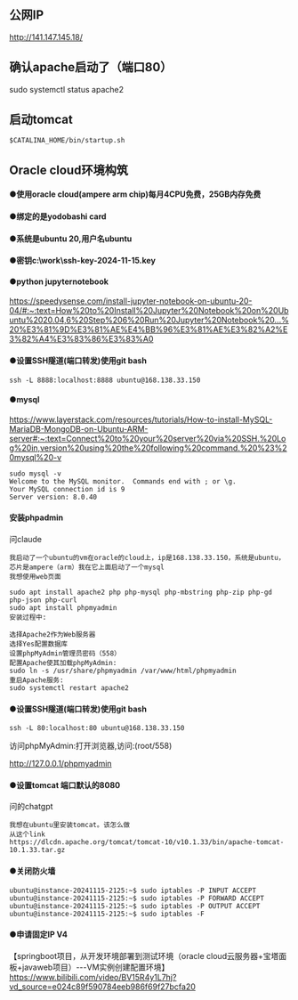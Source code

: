 ## 公网IP
http://141.147.145.18/

## 确认apache启动了（端口80）
sudo systemctl status apache2

## 启动tomcat
`$CATALINA_HOME/bin/startup.sh`

## Oracle cloud环境构筑
#### ●使用oracle cloud(ampere arm chip)每月4CPU免费，25GB内存免费
#### ●绑定的是yodobashi card
#### ●系统是ubuntu 20,用户名ubuntu
#### ●密钥c:\work\ssh-key-2024-11-15.key
#### ●python jupyternotebook 
https://speedysense.com/install-jupyter-notebook-on-ubuntu-20-04/#:~:text=How%20to%20Install%20Jupyter%20Notebook%20on%20Ubuntu%2020.04,6%20Step%206%20Run%20Jupyter%20Notebook%20...%20%E3%81%9D%E3%81%AE%E4%BB%96%E3%81%AE%E3%82%A2%E3%82%A4%E3%83%86%E3%83%A0
#### ●设置SSH隧道(端口转发)使用git bash
`ssh -L 8888:localhost:8888 ubuntu@168.138.33.150`
#### ●mysql
https://www.layerstack.com/resources/tutorials/How-to-install-MySQL-MariaDB-MongoDB-on-Ubuntu-ARM-server#:~:text=Connect%20to%20your%20server%20via%20SSH.%20Log%20in,version%20using%20the%20following%20command.%20%23%20mysql%20-v
```
sudo mysql -v
Welcome to the MySQL monitor.  Commands end with ; or \g.
Your MySQL connection id is 9
Server version: 8.0.40
```
#### 安装phpadmin
问claude
```
我启动了一个ubuntu的vm在oracle的cloud上，ip是168.138.33.150，系统是ubuntu，芯片是ampere（arm）我在它上面启动了一个mysql
我想使用web页面
```
```
sudo apt install apache2 php php-mysql php-mbstring php-zip php-gd php-json php-curl
sudo apt install phpmyadmin
安装过程中:

选择Apache2作为Web服务器
选择Yes配置数据库
设置phpMyAdmin管理员密码（558）
配置Apache使其加载phpMyAdmin:
sudo ln -s /usr/share/phpmyadmin /var/www/html/phpmyadmin
重启Apache服务:
sudo systemctl restart apache2
```


#### ●设置SSH隧道(端口转发)使用git bash
`ssh -L 80:localhost:80 ubuntu@168.138.33.150`

访问phpMyAdmin:打开浏览器,访问:(root/558)

http://127.0.0.1/phpmyadmin

#### ●设置tomcat 端口默认的8080
问的chatgpt
```prompt
我想在ubuntu里安装tomcat。该怎么做
从这个link
https://dlcdn.apache.org/tomcat/tomcat-10/v10.1.33/bin/apache-tomcat-10.1.33.tar.gz
```

#### ●关闭防火墙
```
ubuntu@instance-20241115-2125:~$ sudo iptables -P INPUT ACCEPT
ubuntu@instance-20241115-2125:~$ sudo iptables -P FORWARD ACCEPT
ubuntu@instance-20241115-2125:~$ sudo iptables -P OUTPUT ACCEPT
ubuntu@instance-20241115-2125:~$ sudo iptables -F
```

#### ●申请固定IP V4

【springboot项目，从开发环境部署到测试环境（oracle cloud云服务器+宝塔面板+javaweb项目）---VM实例创建配置环境】https://www.bilibili.com/video/BV15R4y1L7hj?vd_source=e024c89f590784eeb986f69f27bcfa20
